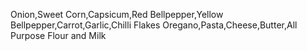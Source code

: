 Onion,Sweet Corn,Capsicum,Red Bellpepper,Yellow Bellpepper,Carrot,Garlic,Chilli Flakes 
Oregano,Pasta,Cheese,Butter,All Purpose Flour and Milk 